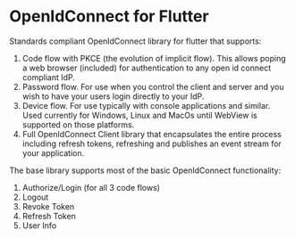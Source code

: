 # OpenIdConnect for Flutter

Standards compliant OpenIdConnect library for flutter that supports:

1. Code flow with PKCE (the evolution of implicit flow). This allows poping a web browser (included) for authentication to any open id connect compliant IdP.
2. Password flow. For use when you control the client and server and you wish to have your users login directly to your IdP.
3. Device flow. For use typically with console applications and similar. Used currently for Windows, Linux and MacOs until WebView is supported on those platforms.
4. Full OpenIdConnect Client library that encapsulates the entire process including refresh tokens, refreshing and publishes an event stream for your application.

The base library supports most of the basic OpenIdConnect functionality:

1. Authorize/Login (for all 3 code flows)
2. Logout
3. Revoke Token
4. Refresh Token
5. User Info
